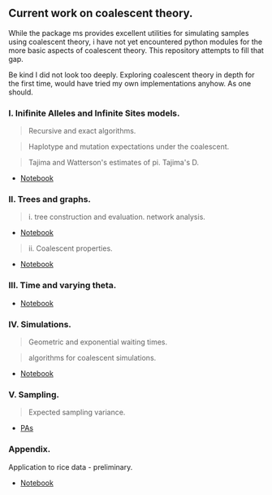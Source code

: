## Current work on coalescent theory.

While the package ms provides excellent utilities for simulating samples
using coalescent theory, i have not yet encountered python modules for the more 
basic aspects of coalescent theory. This repository attempts to fill that gap.

Be kind I did not look too deeply. Exploring coalescent theory in depth for the 
first time, would have tried my own implementations anyhow. As one should.

### I. Inifinite Alleles and Infinite Sites models.

> Recursive and exact algorithms. 

> Haplotype and mutation expectations under the coalescent. 

> Tajima and Watterson's estimates of pi. Tajima's D.

- [Notebook](https://nbviewer.jupyter.org/github/SantosJGND/Coalescent/blob/master/Models_coalescence.ipynb)

### II. Trees and graphs.

> i. tree construction and evaluation. network analysis.

- [Notebook](https://nbviewer.jupyter.org/github/SantosJGND/Coalescent/blob/master/Trees_and_graphs.ipynb)	

> ii. Coalescent properties.

- [Notebook](https://nbviewer.jupyter.org/github/SantosJGND/Coalescent/blob/master/Coalescence_probability.ipynb)


### III. Time and varying theta.

- [Notebook](https://nbviewer.jupyter.org/github/SantosJGND/Coalescent/blob/master/Time.ipynb)


### IV. Simulations.

> Geometric and exponential waiting times.

> algorithms for coalescent simulations.

- [Notebook](https://nbviewer.jupyter.org/github/SantosJGND/Coalescent/blob/master/Simulations.ipynb)


### V. Sampling.

> Expected sampling variance.

- [PAs](https://nbviewer.jupyter.org/github/SantosJGND/Coalescent/blob/master/coalescent_sampling.ipynb)

### Appendix. 

Application to rice data - preliminary.

- [Notebook](https://nbviewer.jupyter.org/github/SantosJGND/Coalescent/blob/master/vcf_application_rice.ipynb)

